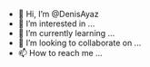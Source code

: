 - 👋 Hi, I’m @DenisAyaz
- 👀 I’m interested in ...
- 🌱 I’m currently learning ...
- 💞️ I’m looking to collaborate on ...
- 📫 How to reach me ...

<!---
DenisAyaz/DenisAyaz is a ✨ special ✨ repository because its `README.md` (this file) appears on your GitHub profile.
You can click the Preview link to take a look at your changes.
--->
